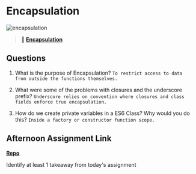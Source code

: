 # Encapsulation

![encapsulation](https://bcw.blob.core.windows.net/public/img/journals/5838157482080222)

> **📖 [Encapsulation](https://codeworksacademy.com/fs-student-guide/resources/wk3/02-Encapsulation)**

## Questions

1. What is the purpose of Encapsulation?
```To restrict access to data from outside the functions themselves.```

2. What were some of the problems with closures and the underscore prefix?
```Underscore relies on convention where closures and class fields enforce true encapsulation.```

3. How do we create private variables in a ES6 Class? Why would you do this?
```Inside a factory or constructor function scope. ```

## Afternoon Assignment Link

**[Repo](https://github.com/krevan88/winter21-gregslist-mvc)**

Identify at least 1 takeaway from today's assignment
